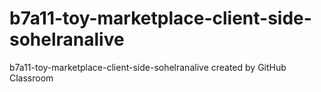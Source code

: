 # b7a11-toy-marketplace-client-side-sohelranalive
b7a11-toy-marketplace-client-side-sohelranalive created by GitHub Classroom
